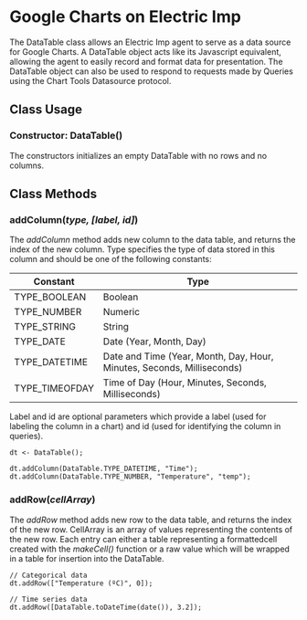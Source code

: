 # Google Charts on Electric Imp
The DataTable class allows an Electric Imp agent to serve as a data source for Google Charts. A DataTable object acts like its Javascript equivalent, allowing the agent to easily record and format data for presentation. The DataTable object can also be used to respond to requests made by Queries using the Chart Tools Datasource protocol.

## Class Usage

### Constructor: DataTable()
The constructors initializes an empty DataTable with no rows and no columns.

## Class Methods

### addColumn(*type, [label, id]*)
The *addColumn* method adds new column to the data table, and returns the index of the new column. Type specifies the type of data stored in this column and should be one of the following constants:

| Constant | Type |
| -------- | ----- |
| TYPE_BOOLEAN | Boolean |
| TYPE_NUMBER | Numeric |
| TYPE_STRING | String |
| TYPE_DATE | Date (Year, Month, Day) |
| TYPE_DATETIME | Date and Time (Year, Month, Day, Hour, Minutes, Seconds, Milliseconds)|
| TYPE_TIMEOFDAY | Time of Day (Hour, Minutes, Seconds, Milliseconds) |

Label and id are optional parameters which provide a label (used for labeling the column in a chart) and id (used for identifying the column in queries).

```squirrel
dt <- DataTable();

dt.addColumn(DataTable.TYPE_DATETIME, "Time");
dt.addColumn(DataTable.TYPE_NUMBER, "Temperature", "temp");
```

### addRow(*cellArray*)

The *addRow* method adds new row to the data table, and returns the index of the new row. CellArray is an array of values representing the contents of the new row. Each entry can either a table representing a formattedcell created with the *makeCell()* function or a raw value which will be wrapped in a table for insertion into the DataTable. 

```squirrel
// Categorical data
dt.addRow(["Temperature (ºC)", 0]);

// Time series data
dt.addRow([DataTable.toDateTime(date()), 3.2]);
```
